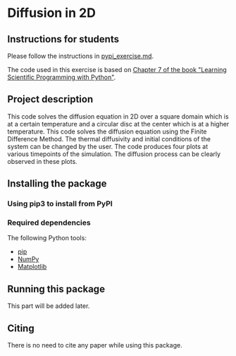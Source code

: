 # Diffusion in 2D

## Instructions for students

Please follow the instructions in [pypi_exercise.md](https://github.com/RSE-102/Lecture-Material/blob/main/03_packaging/pypi_exercise.md).

The code used in this exercise is based on [Chapter 7 of the book "Learning Scientific Programming with Python"](https://scipython.com/book/chapter-7-matplotlib/examples/the-two-dimensional-diffusion-equation/).

## Project description

This code solves the diffusion equation in 2D over a square domain which is at a certain temperature and a circular disc at the center which is at a higher temperature. This code solves the diffusion equation using the Finite Difference Method. The thermal diffusivity and initial conditions of the system can be changed by the user. The code produces four plots at various timepoints of the simulation. The diffusion process can be clearly observed in these plots.

## Installing the package

### Using pip3 to install from PyPI

### Required dependencies

The following Python tools:
- [pip](https://pypi.org/project/pip/)
- [NumPy](https://numpy.org/)
- [Matplotlib](https://matplotlib.org/)

## Running this package

This part will be added later.

## Citing

There is no need to cite any paper while using this package.